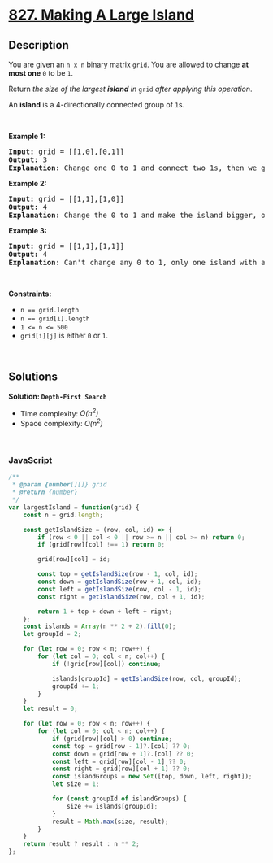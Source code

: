 # [827. Making A Large Island](https://leetcode.com/problems/making-a-large-island)

## Description

<div class="elfjS" data-track-load="description_content"><p>You are given an <code>n x n</code> binary matrix <code>grid</code>. You are allowed to change <strong>at most one</strong> <code>0</code> to be <code>1</code>.</p>

<p>Return <em>the size of the largest <strong>island</strong> in</em> <code>grid</code> <em>after applying this operation</em>.</p>

<p>An <strong>island</strong> is a 4-directionally connected group of <code>1</code>s.</p>

<p>&nbsp;</p>
<p><strong class="example">Example 1:</strong></p>

<pre><strong>Input:</strong> grid = [[1,0],[0,1]]
<strong>Output:</strong> 3
<strong>Explanation:</strong> Change one 0 to 1 and connect two 1s, then we get an island with area = 3.
</pre>

<p><strong class="example">Example 2:</strong></p>

<pre><strong>Input:</strong> grid = [[1,1],[1,0]]
<strong>Output:</strong> 4
<strong>Explanation: </strong>Change the 0 to 1 and make the island bigger, only one island with area = 4.</pre>

<p><strong class="example">Example 3:</strong></p>

<pre><strong>Input:</strong> grid = [[1,1],[1,1]]
<strong>Output:</strong> 4
<strong>Explanation:</strong> Can't change any 0 to 1, only one island with area = 4.
</pre>

<p>&nbsp;</p>
<p><strong>Constraints:</strong></p>

<ul>
	<li><code>n == grid.length</code></li>
	<li><code>n == grid[i].length</code></li>
	<li><code>1 &lt;= n &lt;= 500</code></li>
	<li><code>grid[i][j]</code> is either <code>0</code> or <code>1</code>.</li>
</ul>
</div>

<p>&nbsp;</p>

## Solutions

**Solution: `Depth-First Search`**
- Time complexity: <em>O(n<sup>2</sup>)</em>
- Space complexity: <em>O(n<sup>2</sup>)</em>

<p>&nbsp;</p>

### **JavaScript**

```js
/**
 * @param {number[][]} grid
 * @return {number}
 */
var largestIsland = function(grid) {
    const n = grid.length;

    const getIslandSize = (row, col, id) => {
        if (row < 0 || col < 0 || row >= n || col >= n) return 0;
        if (grid[row][col] !== 1) return 0;

        grid[row][col] = id;

        const top = getIslandSize(row - 1, col, id);
        const down = getIslandSize(row + 1, col, id);
        const left = getIslandSize(row, col - 1, id);
        const right = getIslandSize(row, col + 1, id);

        return 1 + top + down + left + right;
    };
    const islands = Array(n ** 2 + 2).fill(0);
    let groupId = 2;

    for (let row = 0; row < n; row++) {
        for (let col = 0; col < n; col++) {
            if (!grid[row][col]) continue;

            islands[groupId] = getIslandSize(row, col, groupId);
            groupId += 1;
        }
    }
    let result = 0;

    for (let row = 0; row < n; row++) {
        for (let col = 0; col < n; col++) {
            if (grid[row][col] > 0) continue;
            const top = grid[row - 1]?.[col] ?? 0;
            const down = grid[row + 1]?.[col] ?? 0;
            const left = grid[row][col - 1] ?? 0;
            const right = grid[row][col + 1] ?? 0;
            const islandGroups = new Set([top, down, left, right]);
            let size = 1;

            for (const groupId of islandGroups) {
                size += islands[groupId];
            }
            result = Math.max(size, result);
        }
    }
    return result ? result : n ** 2;
};
```
